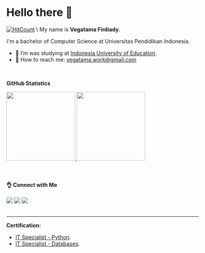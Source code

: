 # Hello there 👋
[![HitCount](https://views.whatilearened.today/views/github/vegatama/creative-profile-readme.svg)]([https://github.com/iqbalzain99/creative-profile-readme](https://github.com/vegatama/vegatama/blob/main/README.md)e) \
My name is **Vegatama Firdiady**.  

I'm a bachelor of Computer Science at Universitas Pendidikan Indonesia.  
- 🔭 I’m was studying at [Indonesia University of Education](https://www.upi.edu/).
- 👯 How to reach me: vegatama.work@gmail.com

<br />

**GitHub Statistics**
<p align="left">
<a href="https://github.com/vegatama">
  <img height="180em" src="https://github-readme-stats-eight-theta.vercel.app/api?username=vegatama&show_icons=true&theme=algolia&include_all_commits=true&count_private=true"/>
  <img height="180em" src="https://github-readme-stats-eight-theta.vercel.app/api/top-langs/?username=vegatama&layout=compact&langs_count=8&theme=algolia"/>
</a>
</p>


<br />

#### 👌 Connect with Me
<a href = "https://www.linkedin.com/in/vegatama-firdiady/"><img src="https://img.icons8.com/fluent/48/000000/linkedin.png"/></a>
<a href = "https://www.instagram.com/vega_tama/"><img src="https://img.icons8.com/fluent/48/000000/instagram-new.png"/></a>
<a href = "https://github.com/vegatama/"><img src="https://img.icons8.com/fluent/48/000000/github.png"/></a>
<br />
<br />

---
**Certification:**
- [IT Specialist - Python](https://github.com/vegatama/vegatama/blob/main/Python.pdf).
- [IT Specialist - Databases](https://github.com/vegatama/vegatama/blob/main/Databases.pdf).


<!--
**vegatama/vegatama** is a ✨ _special_ ✨ repository because its `README.md` (this file) appears on your GitHub profile.

Here are some ideas to get you started:

- 🔭 I’m currently working on ...
- 🌱 I’m currently learning ...
- 👯 I’m looking to collaborate on ...
- 🤔 I’m looking for help with ...
- 💬 Ask me about ...
- 📫 How to reach me: ...
- 😄 Pronouns: ...
- ⚡ Fun fact: ...
-->
